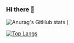 ### Hi there 👋


![Anurag's GitHub stats](https://github-readme-stats.vercel.app/api?username=NakZMichael&theme=radical)
)

[![Top Langs](https://github-readme-stats.vercel.app/api/top-langs/?username=NakZMichael&theme=radical)](https://github.com/anuraghazra/github-readme-stats)
